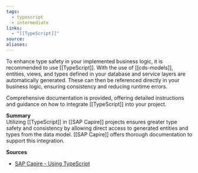 ```yaml
---
tags:
  - typescript
  - intermediate
links:
  - "[[TypeScript]]"
source:
aliases:
---
```

To enhance type safety in your implemented business logic, it is recommended to use [[TypeScript]]. With the use of [[cds-models]], entities, views, and types defined in your database and service layers are automatically generated. These can then be referenced directly in your business logic, ensuring consistency and reducing runtime errors.

Comprehensive documentation is provided, offering detailed instructions and guidance on how to integrate [[TypeScript]] into your project.

**Summary**  
Utilizing [[TypeScript]] in [[SAP Capire]] projects ensures greater type safety and consistency by allowing direct access to generated entities and types from the data model. [[SAP Capire]] offers thorough documentation to support this integration.

**Sources**
- [SAP Capire - Using TypeScript](https://cap.cloud.sap/docs/node.js/typescript#using-typescript)